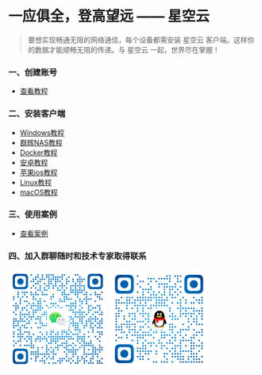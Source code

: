 # 一应俱全，登高望远 —— 星空云
>要想实现畅通无阻的网络通信，每个设备都需安装 星空云 客户端。这样你的数据才能顺畅无阻的传递。与 星空云 一起，世界尽在掌握！
### 一、创建账号
  - [查看教程](createAccount.md)

### 二、安装客户端
  - [Windows教程](windows.md)
  - [群辉NAS教程](nas.md)
  - [Docker教程](docker.md)
  - [安卓教程](android.md)
  - [苹果ios教程](ios.md)
  - [Linux教程](linux.md)
  - [macOS教程](darwin.md)

### 三、使用案例
  - [查看案例](/case)
### 四、加入群聊随时和技术专家取得联系

<img src="_images/wechat.png" alt="drawing" width="200"/>
<img src="_images/qq.png" alt="drawing" width="200"/>